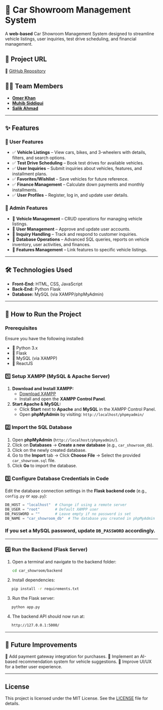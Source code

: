 # 🚗 Car Showroom Management System  

A **web-based** Car Showroom Management System designed to streamline vehicle listings, user inquiries, test drive scheduling, and financial management.  

## 📌 Project URL  
🔗 [GitHub Repository](https://github.com/OmerKhan24/car_showroom)  

## 👨‍💻 Team Members  
- [**Omer Khan**](github.com/OmerKhan24)
- [**Muhib Siddiqui**](https://github.com/muhibsiddiqui)
- [**Salik Ahmad**](https://github.com/saliksalik) 
 

---

## ✨ Features  

### 🏁 User Features  
- ✅ **Vehicle Listings** – View cars, bikes, and 3-wheelers with details, filters, and search options.  
- ✅ **Test Drive Scheduling** – Book test drives for available vehicles.  
- ✅ **User Inquiries** – Submit inquiries about vehicles, features, and installment plans.  
- ✅ **Favorites/Wishlist** – Save vehicles for future reference.  
- ✅ **Finance Management** – Calculate down payments and monthly installments.  
- ✅ **User Profiles** – Register, log in, and update user details.  

### 🔧 Admin Features  
- 🔹 **Vehicle Management** – CRUD operations for managing vehicle listings.  
- 🔹 **User Management** – Approve and update user accounts.  
- 🔹 **Inquiry Handling** – Track and respond to customer inquiries.  
- 🔹 **Database Operations** – Advanced SQL queries, reports on vehicle inventory, user activities, and finances.  
- 🔹 **Features Management** – Link features to specific vehicle listings.  

---

## 🛠️ Technologies Used  
- **Front-End:** HTML, CSS, JavaScript  
- **Back-End:** Python Flask  
- **Database:** MySQL (via XAMPP/phpMyAdmin)  

---

## 🚀 How to Run the Project  

### Prerequisites  
Ensure you have the following installed:  
- 🔹 Python 3.x  
- 🔹 Flask  
- 🔹 MySQL (via XAMPP)  
- 🔹 ReactJS  

### **1️⃣ Setup XAMPP (MySQL & Apache Server)**  
1. **Download and Install XAMPP:**  
   - [Download XAMPP](https://www.apachefriends.org/download.html)  
   - Install and open the **XAMPP Control Panel**.  
2. **Start Apache & MySQL:**  
   - Click **Start** next to **Apache** and **MySQL** in the XAMPP Control Panel.  
   - Open **phpMyAdmin** by visiting: `http://localhost/phpmyadmin/`  

### **2️⃣ Import the SQL Database**  
1. Open **phpMyAdmin** (`http://localhost/phpmyadmin/`).  
2. Click on **Databases** → **Create a new database** (e.g., `car_showroom_db`).  
3. Click on the newly created database.  
4. Go to the **Import** tab → Click **Choose File** → Select the provided `car_showroom.sql` file.  
5. Click **Go** to import the database.  

### **3️⃣ Configure Database Credentials in Code**  
Edit the database connection settings in the **Flask backend code** (e.g., `config.py` or `app.py`):  

```python
DB_HOST = "localhost"  # Change if using a remote server
DB_USER = "root"       # Default XAMPP user
DB_PASSWORD = ""       # Leave empty if no password is set
DB_NAME = "car_showroom_db"  # The database you created in phpMyAdmin
```

### If you set a MySQL password, update `DB_PASSWORD` accordingly.  

---

### 4️⃣ Run the Backend (Flask Server)  

1. Open a terminal and navigate to the backend folder:  
   ```bash
   cd car_showroom/backend
   ```
2. Install dependencies:
  ```bash
     pip install -r requirements.txt
  ```
3. Run the Flask server:
  ```bash
     python app.py
  ```
4. The backend API should now run at:
  ```bash
     http://127.0.0.1:5000/
  ```

---

## 📌 Future Improvements
🚀 Add payment gateway integration for purchases.
🚀 Implement an AI-based recommendation system for vehicle suggestions.
🚀 Improve UI/UX for a better user experience.

---

## License

This project is licensed under the MIT License. See the [LICENSE](https://github.com/OmerKhan24/car_showroom/blob/main/LICENSE) file for details.
